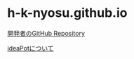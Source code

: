 # h-k-nyosu.github.io

[開発者のGitHub Repository](https://github.com/h-k-nyosu)

[ideaPotについて](./ideaPot/readme.md)